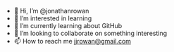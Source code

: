 - 👋 Hi, I’m @jonathanrowan
- 👀 I’m interested in learning
- 🌱 I’m currently learning about GitHub
- 💞️ I’m looking to collaborate on something interesting
- 📫 How to reach me jjrowan@gmail.com

<!---
jonathanrowan/jonathanrowan is a ✨ special ✨ repository because its `README.md` (this file) appears on your GitHub profile.
You can click the Preview link to take a look at your changes.
--->
